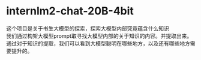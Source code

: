 # internlm2-chat-20B-4bit
这个项目是关于书生大模型的探索，探索大模型内部究竟蕴含什么知识  
我们通过构架大模型prompt取寻找大模型内部的关于知识的内容。并提取出来。  
通过对于知识的提取，我们可以看到大模型聪明在哪些地方，以及还有哪些地方需要提升的。  
